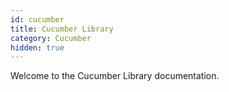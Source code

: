 ```yaml
---
id: cucumber
title: Cucumber Library
category: Cucumber
hidden: true
---
```


Welcome to the Cucumber Library documentation.

<docs-section-list mod="cucumber"></docs-section-list>
